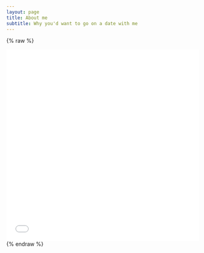 ```yaml
---
layout: page
title: About me
subtitle: Why you'd want to go on a date with me
---
```


{% raw %}
<iframe frameborder="no" border="0" marginwidth="0" marginheight="0" width="100%" height="500" src="pricemap_Sweet potatoes.html"></iframe>
{% endraw %}

